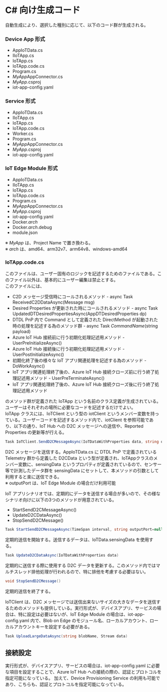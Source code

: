 # C# 向け生成コード  
自動生成により、選択した種別に応じて、以下のコード群が生成される。  

### Device App 形式  
- AppIoTData.cs
- IIoTApp.cs
- IoTApp.cs
- IoTApp.code.cs
- Program.cs
- <i>MyApp</i>AppConnector.cs
- <i>MyApp</i>.csproj
- iot-app-config.yaml

### Service 形式  
- AppIoTData.cs
- IIoTApp.cs
- IoTApp.cs
- IoTApp.code.cs
- Worker.cs
- Program.cs
- <i>MyApp</i>AppConnector.cs
- <i>MyApp</i>.csproj
- iot-app-config.yaml

### IoT Edge Module 形式  
- AppIoTData.cs
- IIoTApp.cs
- IoTApp.cs
- IoTApp.code.cs
- Program.cs
- <i>MyApp</i>AppConnector.cs
- <i>MyApp</i>.csproj
- iot-app-config.yaml
- Docker.<i>arch</i>
- Docker.<i>arch</i>.debug
- module.json

※ <i>MyApp</i> は、Project Name で置き換わる。  
※ <i>arch</i> は、amd64、arm32v7、arm64v8、windows-amd64  

### IoTApp.code.cs  
このファイルは、ユーザー固有のロジックを記述するためのファイルである。このファイル以外は、基本的にユーザー編集は禁止とする。  
このファイルには、
- C2D メッセージ受信時にコールされるメソッド - async Task ReceivedC2DDataAsync(Message msg)
- Desired Properties が更新された時にコールされるメソッド - async Task UpdatedDTDesiredPropertiesAsync(AppDTDesiredProperties dp)
- DTDL PnP 内で Command として定義された DirectMethod が起動された時の処理を記述する為のメソッド群 - async Task<string> <i>CommandName</i>(string payload)
- Azure IoT Hub 接続前に行う初期化処理記述用メソッド - UserPreInitializeAsync()
- Azure IoT Hub 接続後に行う初期化処理記述用メソッド - UserPostInitializeAsync()
- 初期化終了後の様々な IoT アプリ関連処理を記述する為のメソッド - DoWorkAsync()
- IoT アプリ関連処理終了後の、Azure IoT Hub 接続クローズ前に行う終了処理記述用メソッド - UserPreTerminateAsync()
- IoT アプリ関連処理終了後の、Azure IoT Hub 接続クローズ後に行う終了処理記述用メソッド

のメソッド群が定義された IoTApp という名前のクラス定義が生成されている。ユーザーはそれぞれの場所に必要なコードを記述するだけでよい。  
IoTApp クラスには、IoTClient という型の iotClient というメンバー変数を持っている。ユーザーコードを記述するメソッド内で、iotClient を参照可能であり、以下の通り、IoT Hub への D2C メッセージへの送信や、Reported Properties の更新等が行える。  
```C#
Task IoTClient.SendD2CMessageAsync(IoTDataWithProperties data, string outputPort=null)  
```
D2C メッセージを送信する。AppIoTData.cs に DTDL PnP で定義されている Telemetry 群から定義した D2CData という型が定義され、IoTAppクラスのメンバー変数に、sensingData というプロパティが定義されているので、センサー等で計測したデータ群を sensingData にセットして、本メソッドの引数として利用すると楽に送信できる。  
※ outputPort は、IoT Edge Module の場合だけ利用可能  

IoT アプリシナリオでは、定期的にデータを送信する場合が多いので、その様なシナリオ向けに以下の3つのメソッドが用意されている。  
- StartSendD2CMessageAsync()
- UpdateD2CDataAsync()
- StopSendD2CMessage()

```C#
Task StartSendD2CMessageAsync(TimeSpan interval, string outputPort=null)
```
定期的送信を開始する。送信するデータは、IoTData.sensingData を使用する。  

```C#
Task UpdateD2CDataAsync(IoTDataWithProperties data) 
```
定期的に送信する際に使用する D2C データを更新する。このメソッド内ではマルチスレッド排他処理が行われるので、特に排他を考慮する必要はない。  

```C#
void StopSendD2CMessage()
```
定期的送信を終了する。  

IoTClient は、D2C メッセージでは送信出来ないサイズの大きなデータを送信するためのメソッドも提供している。実行形式が、デバイスアプリ、サービスの場合は、特に設定は必要はないが、IoT Edge Module の場合は、iot-app-config.yaml 内で、Blob on Edge のモジュール名、ローカルアカウント、ローカルアカウントキーを設定する必要がある。  
```C#
Task UploadLargeDataAsync(string blobName, Stream data)
```

## 接続設定  
実行形式が、デバイスアプリ、サービスの場合は、iot-app-config.yaml に必要な項目を設定することで、Azure IoT Hub への接続の際の、認証とプロトコルを指定可能になっている。
加えて、Device Provisioning Service の利用も可能であり、こちらも、認証とプロトコルを指定可能になっている。  

